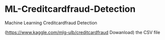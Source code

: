 # ML-Creditcardfraud-Detection
Machine Learning Creditcardfraud Detection

(https://www.kaggle.com/mlg-ulb/creditcardfraud Dowanload) the CSV file
